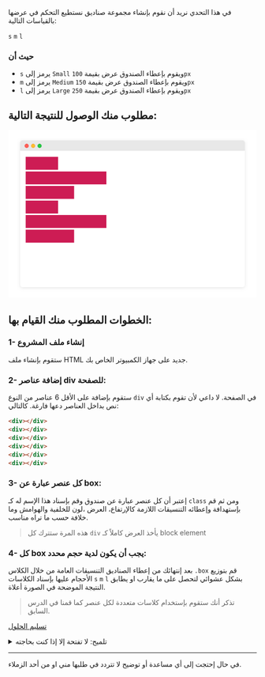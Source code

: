 في هذا التحدي نريد أن نقوم بإنشاء مجموعة صناديق نستطيع التحكم في عرضها بالقياسات التالية:

`s` `m` `l` 

### حيث أن 

- `s` يرمز إلى `Small` ويقوم بإعطاء الصندوق عرض بقيمة `100px`
- `m` يرمز إلى `Medium` ويقوم بإعطاء الصندوق عرض بقيمة `150px`
- `l` يرمز إلى `Large` ويقوم بإعطاء الصندوق عرض بقيمة `250px`



## مطلوب منك الوصول للنتيجة التالية: 
![image](assets/1.png)  

## الخطوات المطلوب منك القيام بها: 

### 1- إنشاء ملف المشروع
ستقوم بإنشاء ملف HTML جديد على جهاز الكمبيوتر الخاص بك.

### 2- إضافة عناصر div للصفحة:
ستقوم بإضافة على الأقل 6 عناصر من النوع `div` في الصفحة. لا داعي لأن تقوم بكتابة أي نص بداخل العناصر دعها فارغة. كالتالي:

```html
<div></div>
<div></div>
<div></div>
<div></div>
<div></div>
<div></div>
```

### 3- كل عنصر عبارة عن box:
إعتبر أن كل عنصر عبارة عن صندوق وقم بإسناد هذا الإسم له كـ `class` ومن ثم قم بإستهدافة وإعطائه التنسيقات اللازمة كالإرتفاع، العرض ،لون للخلفية والهوامش وما خلافة حسب ما تراه مناسب.

> هذه المرة ستترك كل `div` يأخذ العرض كاملاً كـ block element

### 4- كل box يجب أن يكون لدية حجم محدد:
بعد إنتهائك من إعطاء الصناديق التنسيقات العامة من خلال الكلاس `.box` قم بتوزيع الأحجام عليها بإسناد الكلاسات `s` `m` `l` بشكل عشوائي لتحصل على ما يقارب او يطابق النتيجة الموضحة في الصورة أعلاة.

> تذكر أنك ستقوم بإستخدام كلاسات متعددة لكل عنصر كما قمنا في الدرس السابق.

<a href="https://forums.coretabs.net/t/تسليم-حلول-مهمة-التدرب-على-الكلاسات-المتعددة/1942" class="task-btn">تسليم الحلول</a>


<details>
  <summary style="cursor:pointer;">تلميح: لا تفتحة إلا إذا كنت بحاجته</summary>
  <div style="padding: 10px; background: rgb(157,214,46); background: linear-gradient(70deg, rgba(157,214,46,1) 0%, rgba(73,222,110,1) 100%); color: #000; border-radius: 8px;">
  للحصول على صندوق بعرض صغير ستقوم بإسناد الكلاس box و الكلاس s للعنصر div
  </div>
</details>

---

في حال إحتجت إلى أي مساعدة أو توضيح لا تتردد في طلبها مني او من أحد الزملاء.